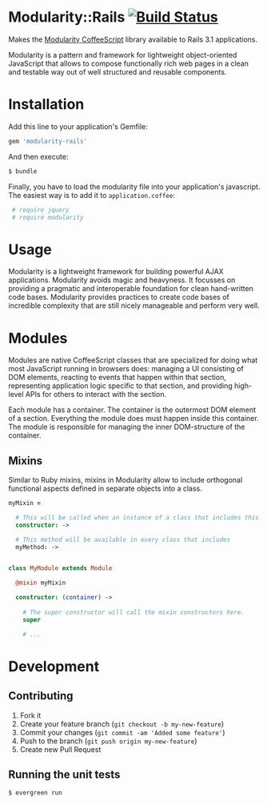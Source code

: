 # Modularity::Rails [![Build Status](https://secure.travis-ci.org/kevgo/modularity-rails.png)](http://travis-ci.org/#!/kevgo/modularity-rails)

Makes the [Modularity CoffeeScript](http://github.com/kevgo/modularity-coffeescript) library available to 
Rails 3.1 applications. 

Modularity is a pattern and framework for lightweight object-oriented JavaScript 
that allows to compose functionally rich web pages in a clean and testable way 
out of well structured and reusable components.


# Installation

Add this line to your application's Gemfile:
                         
```ruby
gem 'modularity-rails'
```

And then execute:

```bash
$ bundle
```

Finally, you have to load the modularity file into your application's javascript.
The easiest way is to add it to `application.coffee`:

```coffeescript
 # require jquery
 # require modularity
```


# Usage

Modularity is a lightweight framework for building powerful AJAX applications.
Modularity avoids magic and heavyness. It focusses on providing a pragmatic and interoperable foundation 
for clean hand-written code bases. 
Modularity provides practices to create code bases of incredible complexity that are still 
nicely manageable and perform very well. 


# Modules

Modules are native CoffeeScript classes that are specialized for doing what most JavaScript running in browsers does: 
managing a UI consisting of DOM elements, reacting to events that happen within that section, 
representing application logic specific to that section, and providing high-level APIs for others to interact with the section.

Each module has a container. The container is the outermost DOM element of a section. 
Everything the module does must happen inside this container. 
The module is responsible for managing the inner DOM-structure of the container.




## Mixins

Similar to Ruby mixins, mixins in Modularity allow to include orthogonal functional aspects defined in separate objects into a class.

```coffeescript
myMixin =

  # This will be called when an instance of a class that includes this mixin is created.
  constructor: ->

  # This method will be available in every class that includes 
  myMethod: ->


class MyModule extends Module

  @mixin myMixin

  constructor: (container) ->
    
    # The super constructor will call the mixin constructors here.
    super

    # ...
```


# Development

## Contributing

1. Fork it
2. Create your feature branch (`git checkout -b my-new-feature`)
3. Commit your changes (`git commit -am 'Added some feature'`)
4. Push to the branch (`git push origin my-new-feature`)
5. Create new Pull Request


## Running the unit tests

```bash
$ evergreen run
```
